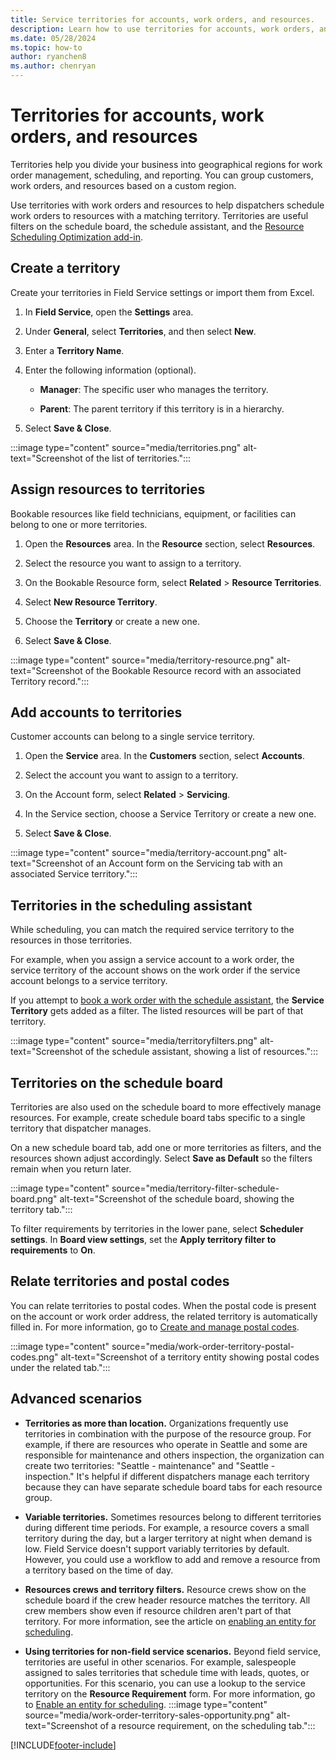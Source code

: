 ```yaml
---
title: Service territories for accounts, work orders, and resources.
description: Learn how to use territories for accounts, work orders, and scheduling in Dynamics 365 Field Service.
ms.date: 05/28/2024
ms.topic: how-to
author: ryanchen8
ms.author: chenryan
---
```

# Territories for accounts, work orders, and resources

Territories help you divide your business into geographical regions for work order management, scheduling, and reporting. You can group customers, work orders, and resources based on a custom region.

Use territories with work orders and resources to help dispatchers schedule work orders to resources with a matching territory. Territories are useful filters on the schedule board, the schedule assistant, and the [Resource Scheduling Optimization add-in](rso-overview.md).

## Create a territory

Create your territories in Field Service settings or import them from Excel.

1. In **Field Service**, open the **Settings** area.

1. Under **General**, select **Territories**, and then select **New**.

1. Enter a **Territory Name**.

1. Enter the following information (optional).

   - **Manager**: The specific user who manages the territory.

   - **Parent**: The parent territory if this territory is in a hierarchy.
  
1. Select **Save & Close**.  

:::image type="content" source="media/territories.png" alt-text="Screenshot of the list of territories.":::
  
## Assign resources to territories

Bookable resources like field technicians, equipment, or facilities can belong to one or more territories.
  
1. Open the **Resources** area. In the **Resource** section, select **Resources**.

1. Select the resource you want to assign to a territory.
  
1. On the Bookable Resource form, select **Related** > **Resource Territories**.

1. Select **New Resource Territory**.

1. Choose the **Territory** or create a new one.  

1. Select **Save & Close**.

:::image type="content" source="media/territory-resource.png" alt-text="Screenshot of the Bookable Resource record with an associated Territory record.":::

## Add accounts to territories

Customer accounts can belong to a single service territory.

1. Open the **Service** area. In the **Customers** section, select **Accounts**.

1. Select the account you want to assign to a territory.
  
1. On the Account form, select **Related** > **Servicing**.

1. In the Service section, choose a Service Territory or create a new one.

1. Select **Save & Close**.

:::image type="content" source="media/territory-account.png" alt-text="Screenshot of an Account form on the Servicing tab with an associated Service territory.":::

## Territories in the scheduling assistant

While scheduling, you can match the required service territory to the resources in those territories.

For example, when you assign a service account to a work order, the service territory of the account shows on the work order if the service account belongs to a service territory.

If you attempt to [book a work order with the schedule assistant](schedule-assistant.md), the **Service Territory** gets added as a filter. The listed resources will be part of that territory.

:::image type="content" source="media/territoryfilters.png" alt-text="Screenshot of the schedule assistant, showing a list of resources.":::

## Territories on the schedule board

Territories are also used on the schedule board to more effectively manage resources. For example, create schedule board tabs specific to a single territory that dispatcher manages.

On a new schedule board tab, add one or more territories as filters, and the resources shown adjust accordingly. Select **Save as Default** so the filters remain when you return later.

:::image type="content" source="media/territory-filter-schedule-board.png" alt-text="Screenshot of the schedule board, showing the territory tab.":::

To filter requirements by territories in the lower pane, select **Scheduler settings**. In **Board view settings**, set the **Apply territory filter to requirements** to **On**.

## Relate territories and postal codes

You can relate territories to postal codes. When the postal code is present on the account or work order address, the related territory is automatically filled in. For more information, go to [Create and manage postal codes](set-up-postal-codes.md).

:::image type="content" source="media/work-order-territory-postal-codes.png" alt-text="Screenshot of a territory entity showing postal codes under the related tab.":::

## Advanced scenarios

- **Territories as more than location.** Organizations frequently use territories in combination with the purpose of the resource group. For example, if there are resources who operate in Seattle and some are responsible for maintenance and others inspection, the organization can create two territories: "Seattle - maintenance" and "Seattle - inspection." It's helpful if different dispatchers manage each territory because they can have separate schedule board tabs for each resource group.

- **Variable territories.** Sometimes resources belong to different territories during different time periods. For example, a resource covers a small territory during the day, but a larger territory at night when demand is low. Field Service doesn't support variably territories by default. However, you could use a workflow to add and remove a resource from a territory based on the time of day.

- **Resources crews and territory filters.** Resource crews show on the schedule board if the crew header resource matches the territory. All crew members show even if resource children aren't part of that territory. For more information, see the article on [enabling an entity for scheduling](resource-crews.md).

- **Using territories for non-field service scenarios.** Beyond field service, territories are useful in other scenarios. For example, salespeople assigned to sales territories that schedule time with leads, quotes, or opportunities. For this scenario, you can use a lookup to the service territory on the **Resource Requirement** form. For more information, go to [Enable an entity for scheduling](schedule-new-entity.md).
   :::image type="content" source="media/work-order-territory-sales-opportunity.png" alt-text="Screenshot of a resource requirement, on the scheduling tab.":::

[!INCLUDE[footer-include](../includes/footer-banner.md)]
